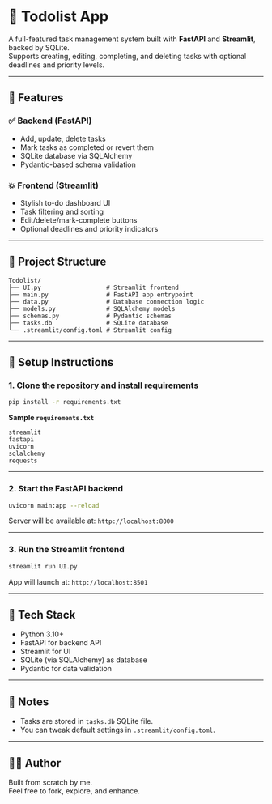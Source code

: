 # 📝 Todolist App

A full-featured task management system built with **FastAPI** and **Streamlit**, backed by SQLite.  
Supports creating, editing, completing, and deleting tasks with optional deadlines and priority levels.

---

## 🚀 Features

### ✅ Backend (FastAPI)
- Add, update, delete tasks
- Mark tasks as completed or revert them
- SQLite database via SQLAlchemy
- Pydantic-based schema validation

### 💥 Frontend (Streamlit)
- Stylish to-do dashboard UI
- Task filtering and sorting
- Edit/delete/mark-complete buttons
- Optional deadlines and priority indicators

---

## 📁 Project Structure

```
Todolist/
├── UI.py                  # Streamlit frontend
├── main.py                # FastAPI app entrypoint
├── data.py                # Database connection logic
├── models.py              # SQLAlchemy models
├── schemas.py             # Pydantic schemas
├── tasks.db               # SQLite database
└── .streamlit/config.toml # Streamlit config
```

---

## 💾 Setup Instructions

### 1. Clone the repository and install requirements

```bash
pip install -r requirements.txt
```

**Sample `requirements.txt`**

```
streamlit
fastapi
uvicorn
sqlalchemy
requests
```

---

### 2. Start the FastAPI backend

```bash
uvicorn main:app --reload
```

Server will be available at: `http://localhost:8000`

---

### 3. Run the Streamlit frontend

```bash
streamlit run UI.py
```

App will launch at: `http://localhost:8501`

---

## 🚰 Tech Stack

- Python 3.10+
- FastAPI for backend API
- Streamlit for UI
- SQLite (via SQLAlchemy) as database
- Pydantic for data validation

---

## 📌 Notes

- Tasks are stored in `tasks.db` SQLite file.
- You can tweak default settings in `.streamlit/config.toml`.

---

## 👨‍💻 Author

Built from scratch by me.  
Feel free to fork, explore, and enhance.
